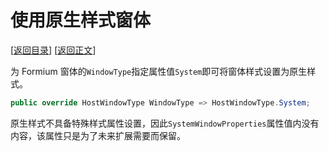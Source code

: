 # 使用原生样式窗体

[[返回目录](README.md)] [[返回正文](nanui-formium.md#窗体样式)]

为 Formium 窗体的`WindowType`指定属性值`System`即可将窗体样式设置为原生样式。

```C#
public override HostWindowType WindowType => HostWindowType.System;
```

原生样式不具备特殊样式属性设置，因此`SystemWindowProperties`属性值内没有内容，该属性只是为了未来扩展需要而保留。
